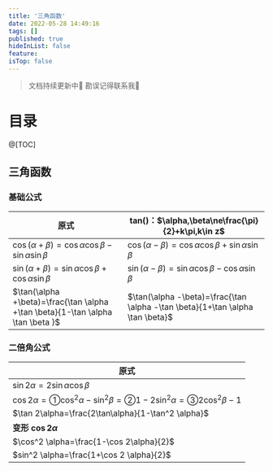 ```yaml
---
title: '三角函数'
date: 2022-05-28 14:49:16
tags: []
published: true
hideInList: false
feature: 
isTop: false
---
```

>文档持续更新中🔮
勘误记得联系我👀

# 目录

@[TOC]

## 三角函数

### 基础公式

| 原式 | tan()：$\alpha,\beta\ne\frac{\pi}{2}+k\pi,k\in z$ |
| ------------------------------------------------------------ | ------------------------------------------------------------ |
| $\cos(\alpha+\beta)=\cos \alpha \cos \beta - \sin \alpha \sin \beta$ | $\cos(\alpha-\beta)=\cos \alpha \cos \beta + \sin \alpha \sin \beta$ |
| $\sin(\alpha + \beta)=\sin \alpha \cos \beta + \cos \alpha \sin \beta$ | $\sin(\alpha - \beta)=\sin \alpha \cos \beta - \cos \alpha \sin \beta$ |
| $\tan(\alpha +\beta)=\frac{\tan \alpha +\tan \beta}{1-\tan \alpha \tan \beta }$ | $\tan(\alpha -\beta)=\frac{\tan \alpha -\tan \beta}{1+\tan \alpha \tan \beta}$ |

### 二倍角公式

| 原式                                                         |
| ------------------------------------------------------------ |
| $\sin 2\alpha=2\sin \alpha \cos \beta$                       |
| $\cos 2\alpha =①\cos^2 \alpha -\sin^2 \beta =② 1-2\sin^2 \alpha=③2\cos^2 \beta-1$ |
| $\tan 2\alpha=\frac{2\tan\alpha}{1-\tan^2 \alpha}$           |
| **变形 $\cos 2 \alpha$**                                     |
| $\cos^2 \alpha=\frac{1-\cos 2\alpha}{2}$                     |
| $sin^2 \alpha=\frac{1+\cos 2 \alpha}{2}$                     |

